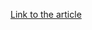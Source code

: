 [Link to the article](https://www.bleepingcomputer.com/news/security/might-need-a-mass-password-reset-one-day-read-this-first/)
